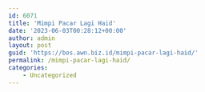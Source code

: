 ```yaml
---
id: 6071
title: 'Mimpi Pacar Lagi Haid'
date: '2023-06-03T00:28:12+00:00'
author: admin
layout: post
guid: 'https://bos.awn.biz.id/mimpi-pacar-lagi-haid/'
permalink: /mimpi-pacar-lagi-haid/
categories:
    - Uncategorized
---
```


